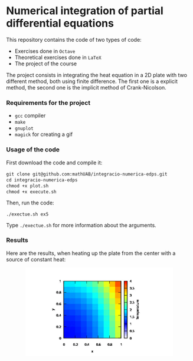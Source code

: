 # Numerical integration of partial differential equations

This repository contains the code of two types of code:

- Exercises done in `Octave`
- Theoretical exercises done in `LaTeX`
- The project of the course

The project consists in integrating the heat equation in a 2D plate with two different method, both using finite difference. The first one is a explicit method, the second one is the implicit method of Crank-Nicolson.

### Requirements for the project

- `gcc` compiler
- `make`
- `gnuplot`
- `magick` for creating a gif

### Usage of the code

First download the code and compile it:

```
git clone git@github.com:mathUAB/integracio-numerica-edps.git
cd integracio-numerica-edps
chmod +x plot.sh
chmod +x execute.sh
```

Then, run the code:

```
./exectue.sh ex5
```

Type `./exectue.sh` for more information about the arguments.

### Results

Here are the results, when heating up the plate from the center with a source of constant heat:

<p align="center">
  <img src="../plot/animation.gif" alt="Evolution of the temperature in a plate" width="400px">
</p>
